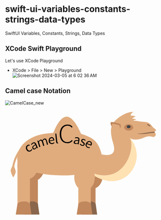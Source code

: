 # swift-ui-variables-constants-strings-data-types
SwiftUI Variables, Constants, Strings, Data Types
## XCode Swift Playground
Let's use XCode Playground<br>
* XCode > File > New > Playground
![Screenshot 2024-03-05 at 6 02 36 AM](https://github.com/danielurra/swift-ui-variables-constants-strings-data-types/assets/51704179/aa22dcb5-a17b-4a5d-a152-5c33ecdca5b0)<br>
## Camel case Notation
![CamelCase_new](https://github.com/danielurra/swift-ui-variables-constants-strings-data-types/assets/51704179/1b26adbc-8225-42c1-801d-0befdbda9589)<svg id="f043da89-afb5-4746-89c4-03899f97c110" data-name="Layer 1" xmlns="http://www.w3.org/2000/svg" viewBox="0 0 72.25 52.72"><ellipse cx="13.44" cy="28.82" rx="4.8" ry="6.2" style="fill:#c1875d"/><ellipse cx="40.67" cy="32.52" rx="4.8" ry="6.2" style="fill:#c1875d"/><path d="M15.24,22.42v23.2c0,2.8-1.3,3.1-2.9,3.1s-2.9-.2-2.9-3.1V22.42h5.8" style="fill:#c1875d"/><path d="M8.64,50.72h7.3l-.7-5.1a3.71,3.71,0,0,0-2.9-1,3.7,3.7,0,0,0-2.9,1l-.8,5.1" style="fill:#89664c"/><path d="M42.1,22.42v23.2c0,2.8-1.3,3.1-2.9,3.1s-2.9-.2-2.9-3.1V22.42h5.8" style="fill:#c1875d"/><path d="M35.55,50.72h7.3l-.7-5.1a3.71,3.71,0,0,0-2.9-1,3.7,3.7,0,0,0-2.9,1l-.8,5.1" style="fill:#89664c"/><path d="M11.54,22.42v23.2c0,2.8-1.3,3.1-2.9,3.1s-2.9-.2-2.9-3.1V22.42Z" style="fill:#e0ac7e"/><path d="M4.94,50.72h7.3l-.7-5.1a3.71,3.71,0,0,0-2.9-1c-2.2,0-2.9,1-2.9,1l-.8,5.1" style="fill:#c1875d"/><path d="M4.14,30.32c-.2-4.8,3.4-9.5,3.4-9.6l-.7-.5c-.2.2-3.8,5-3.6,10.1h.9" style="fill:#e0ac7e"/><path d="M3.74,27.62a8.51,8.51,0,0,1,1.2,3.2,6.79,6.79,0,0,1-1.2,2.6,8.64,8.64,0,0,1-1.2-3.2,6.58,6.58,0,0,1,1.2-2.6" style="fill:#e0ac7e"/><path d="M5.64,24.62c-.5,5.8,12,7.9,21.5,7.9,12.3,0,18.71-4.22,18-8.91-1.45-7.13-4.52-8.57-8.45-10-5.9-2-10.65-1.22-16.85-.62-7.8.7-14.2,5.2-14.2,11.6" style="fill:#e0ac7e"/><path d="M21.57,15.19C21.68,20.58,25,25,29,24.91s7.14-4.52,7-10c0-.31-3.47-9.82-7.44-9.73s-7,9.72-7,10.06" style="fill:#e0ac7e"/><path d="M39.87,22.42v23.2c0,2.8-1.3,3.1-2.9,3.1s-2.9-.2-2.9-3.1V22.42h5.8" style="fill:#e0ac7e"/><path d="M33.32,50.72h7.3l-.7-5.1a3.71,3.71,0,0,0-2.9-1c-2.2,0-2.9,1-2.9,1l-.8,5.1" style="fill:#c1875d"/><path d="M64.83,14.88C59.93,17,58,15,58,15c9.3,10.8-3.59,30.14-21.69,13.84-21.6-19.4-2.5-8.1.6-8.1s16.5,6.9,13.39-3.24c-4.65-15.1,8-10.2,14.4-9.9,3.4.2,3.4,2.3,5,3.2.9.6.5,1.2-.1,1.3v.4a1.14,1.14,0,0,1-.8,2.1,5.29,5.29,0,0,0-4,.3" style="fill:#e0ac7e"/><path d="M58,15c9.6,10-3.15,29.37-20.09,15.14C55.43,39.24,61.13,19.08,58,15" style="fill:#ffe2b3"/><ellipse cx="36.97" cy="33.42" rx="4.8" ry="6.2" style="fill:#e0ac7e"/><ellipse cx="10.44" cy="28.02" rx="4.8" ry="6.2" style="fill:#e0ac7e"/><path d="M49.43,9.48c1.4-2.9,6.5-6.7,10.4-6.5,0,0-1.4.6-1.4,1.7,0,0,1.8,0,2.3.5-1.4.4-1.6,1-1.6,1a2.32,2.32,0,0,1,2,.5c-1.4,0-1.4.3-3.2,1.4s-8.5,1.4-8.5,1.4" style="fill:#e0ac7e"/><path d="M67.63,9.68c-.1.1-.5,0-.9-.3s-.7-.6-.6-.7.5,0,.9.3.7.6.6.7" style="fill:#89664c"/><ellipse cx="57.53" cy="10.18" rx="2.1" ry="1.5" style="fill:#c1875d"/><ellipse cx="57.53" cy="9.88" rx="0.9" ry="0.7" style="fill:#3e4347"/><path d="M53.73,8.78c-.3-.4-2.8-1-4.1-1.1s-.2,3,2.1,3.4a1.66,1.66,0,0,0,2-2.3" style="fill:#c1875d"/><path d="M53.33,9.48c-.2-.4-2.2-.9-3.2-.9s-.1,2.5,1.6,2.9a1.45,1.45,0,0,0,1.69-1.15,1.54,1.54,0,0,0-.09-.85" style="fill:#e0ac7e"/><path d="M69.63,12.18c-2.6,0-6.5,1.3-8.5.7,2.5,1,5.9-.2,8.5-.2v-.5" style="fill:#89664c"/><path d="M9.89,20.56a1.51,1.51,0,0,1,.4-2.1.57.57,0,0,0,.13-.08,1.39,1.39,0,0,1,1-.11l-.07.44a.9.9,0,0,0-.68.08,1.07,1.07,0,0,0-.31,1.48l0,0c.34.63.92.9,1.41.59a1.1,1.1,0,0,0,.5-.62l.37.2a1.58,1.58,0,0,1-.7.83,1.47,1.47,0,0,1-2-.56Z"/><path d="M12.69,19.92c-.27-.62.13-1.17,1.29-1.83-.15-.36-.43-.66-.9-.47a1.75,1.75,0,0,0-.72.68L12,18.05a2.34,2.34,0,0,1,1-.86c.7-.29,1.2,0,1.5.75l.76,1.76-.41.18-.18-.33h0a1.7,1.7,0,0,1-.78.81A.85.85,0,0,1,12.73,20,.3.3,0,0,1,12.69,19.92Zm1.77-.72-.34-.78c-.94.52-1.13.9-1,1.26a.47.47,0,0,0,.62.28.2.2,0,0,0,.08,0A1.2,1.2,0,0,0,14.46,19.2Z"/><path d="M15,16.42l.41-.13.18.43h0a1.36,1.36,0,0,1,.78-.78.81.81,0,0,1,1,.32,1.42,1.42,0,0,1,.8-.86c.62-.18,1,.13,1.26.86L20,18.15l-.51.15L19,16.47c-.17-.56-.41-.74-.79-.63s-.43.3-.61.68l.64,2.17-.51.15L17.16,17c-.16-.55-.41-.74-.79-.63s-.43.29-.61.68l.64,2.16-.51.15Z"/><path d="M20.3,16.58a1.53,1.53,0,0,1,1.1-1.86c.8-.1,1.32.35,1.48,1.22a1.53,1.53,0,0,1,0,.3l-2.07.36a1,1,0,0,0,1.1.89l.11,0a1.37,1.37,0,0,0,.72-.38l.24.31a1.75,1.75,0,0,1-1,.49,1.49,1.49,0,0,1-1.74-1.18C20.31,16.66,20.31,16.62,20.3,16.58ZM22.42,16c-.07-.62-.45-.9-.93-.82a1,1,0,0,0-.71,1.09Z"/><path d="M23.73,17l-.4-3.91.51-.06.46,4c0,.16.1.21.18.2h.11l.12.39a1.15,1.15,0,0,1-.31,0C24,17.67,23.77,17.43,23.73,17Z"/><path d="M25.43,13.1c.08-2.68,1.6-4.31,3.74-4.24a2.89,2.89,0,0,1,2.22,1.05l-.37.4a2.41,2.41,0,0,0-1.82-.92c-1.83-.06-3,1.36-3.08,3.7s1,3.91,2.8,3.93a2.71,2.71,0,0,0,2.16-1l.35.39a3.11,3.11,0,0,1-2.56,1.13C26.74,17.5,25.34,15.79,25.43,13.1Z"/><path d="M32,16.9c.13-.66.77-.89,2.1-.77.08-.4,0-.81-.49-.95a1.8,1.8,0,0,0-1,.11l-.12-.39a2.25,2.25,0,0,1,1.28-.15c.74.14,1,.7.81,1.46l-.36,1.88L33.76,18l0-.32h0a1.71,1.71,0,0,1-1.1.24.85.85,0,0,1-.76-.93A.3.3,0,0,1,32,16.9Zm1.87.41.16-.84c-1-.09-1.45.11-1.52.49a.48.48,0,0,0,.35.58h.09a1.26,1.26,0,0,0,.92-.21Z"/><path d="M34.72,18l.35-.26a1.35,1.35,0,0,0,.77.62.56.56,0,0,0,.73-.29c.07-.21-.23-.55-.52-.77s-.78-.62-.64-1.13a.94.94,0,0,1,1.2-.58l.09,0a1.61,1.61,0,0,1,.82.61l-.33.25a1.13,1.13,0,0,0-.61-.46.49.49,0,0,0-.67.26c-.07.19.2.49.51.71s.81.61.64,1.18a1,1,0,0,1-1.28.59l-.07,0A1.86,1.86,0,0,1,34.72,18Z"/><path d="M37.69,17.6a1.51,1.51,0,0,1,1.88-1h0a1.21,1.21,0,0,1,.62,1.82,1.15,1.15,0,0,1-.14.27l-2-.78a1,1,0,0,0,.44,1.35l.13.05a1.48,1.48,0,0,0,.81.05l0,.39a1.83,1.83,0,0,1-1-.08,1.48,1.48,0,0,1-.89-1.91A.58.58,0,0,1,37.69,17.6Zm2.08.56c.24-.58.1-1-.35-1.17a1,1,0,0,0-1.19.57Z"/></svg><br>



